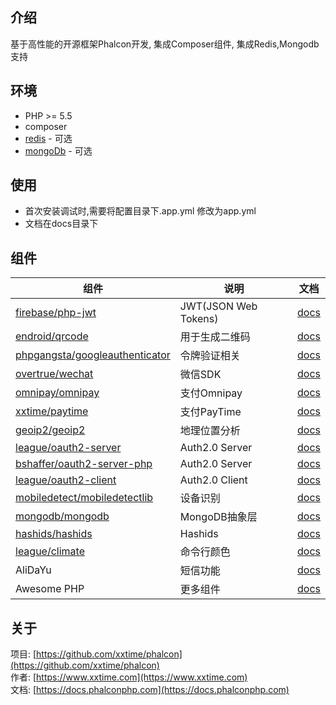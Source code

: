 ## 介绍
基于高性能的开源框架Phalcon开发, 集成Composer组件, 集成Redis,Mongodb支持  


## 环境
* PHP >= 5.5
* composer
* [redis](https://pecl.php.net/package/redis) - 可选
* [mongoDb](https://pecl.php.net/package/mongodb) - 可选


## 使用
* 首次安装调试时,需要将配置目录下.app.yml 修改为app.yml
* 文档在docs目录下


## 组件

组件 | 说明 | 文档
--- | --- | ---
[firebase/php-jwt](https://packagist.org/packages/firebase/php-jwt) | JWT(JSON Web Tokens)  | [docs](https://github.com/firebase/php-jwt)
[endroid/qrcode](https://packagist.org/packages/endroid/qrcode) | 用于生成二维码  | [docs](https://endroid.nl/)
[phpgangsta/googleauthenticator](https://packagist.org/packages/phpgangsta/googleauthenticator) | 令牌验证相关  | [docs](https://github.com/PHPGangsta/GoogleAuthenticator)
[overtrue/wechat](https://packagist.org/packages/overtrue/wechat) | 微信SDK  | [docs](https://easywechat.org/)
[omnipay/omnipay](https://packagist.org/packages/omnipay/omnipay) | 支付Omnipay  | [docs](http://omnipay.thephpleague.com/)
[xxtime/paytime](https://packagist.org/packages/xxtime/paytime) | 支付PayTime  | [docs](https://github.com/xxtime/paytime)
[geoip2/geoip2](https://packagist.org/packages/geoip2/geoip2) | 地理位置分析  | [docs](http://maxmind.github.io/GeoIP2-php/)
[league/oauth2-server](https://packagist.org/packages/league/oauth2-server) | Auth2.0 Server  | [docs](http://oauth2.thephpleague.com/)
[bshaffer/oauth2-server-php](https://packagist.org/packages/bshaffer/oauth2-server-php) | Auth2.0 Server  | [docs](https://bshaffer.github.io/oauth2-server-php-docs/)
[league/oauth2-client](https://packagist.org/packages/league/oauth2-client) | Auth2.0 Client  | [docs](http://oauth2-client.thephpleague.com/)
[mobiledetect/mobiledetectlib](https://packagist.org/packages/mobiledetect/mobiledetectlib) | 设备识别  | [docs](http://mobiledetect.net/)
[mongodb/mongodb](https://packagist.org/packages/mongodb/mongodb) | MongoDB抽象层  | [docs](https://docs.mongodb.com/php-library/)
[hashids/hashids](https://packagist.org/packages/hashids/hashids) | Hashids  |[docs](http://hashids.org/php/)
[league/climate](https://packagist.org/packages/league/climate) | 命令行颜色  | [docs](http://climate.thephpleague.com/)
AliDaYu | 短信功能  | [docs](http://www.alidayu.com/)
Awesome PHP | 更多组件  | [docs](https://github.com/ziadoz/awesome-php)


## 关于
项目: [https://github.com/xxtime/phalcon](https://github.com/xxtime/phalcon)  
作者: [https://www.xxtime.com](https://www.xxtime.com)  
文档: [https://docs.phalconphp.com](https://docs.phalconphp.com)
